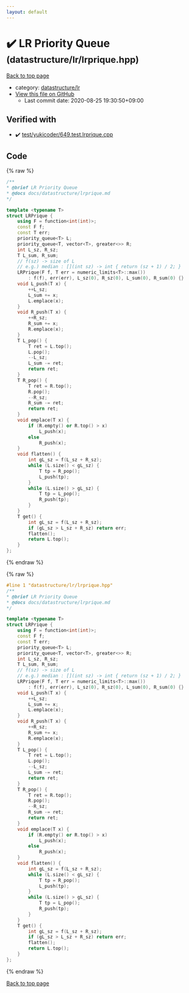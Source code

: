 ```yaml
---
layout: default
---
```


<!-- mathjax config similar to math.stackexchange -->
<script type="text/javascript" async
  src="https://cdnjs.cloudflare.com/ajax/libs/mathjax/2.7.5/MathJax.js?config=TeX-MML-AM_CHTML">
</script>
<script type="text/x-mathjax-config">
  MathJax.Hub.Config({
    TeX: { equationNumbers: { autoNumber: "AMS" }},
    tex2jax: {
      inlineMath: [ ['$','$'] ],
      processEscapes: true
    },
    "HTML-CSS": { matchFontHeight: false },
    displayAlign: "left",
    displayIndent: "2em"
  });
</script>

<script type="text/javascript" src="https://cdnjs.cloudflare.com/ajax/libs/jquery/3.4.1/jquery.min.js"></script>
<script src="https://cdn.jsdelivr.net/npm/jquery-balloon-js@1.1.2/jquery.balloon.min.js" integrity="sha256-ZEYs9VrgAeNuPvs15E39OsyOJaIkXEEt10fzxJ20+2I=" crossorigin="anonymous"></script>
<script type="text/javascript" src="../../../assets/js/copy-button.js"></script>
<link rel="stylesheet" href="../../../assets/css/copy-button.css" />


# :heavy_check_mark: LR Priority Queue <small>(datastructure/lr/lrprique.hpp)</small>

<a href="../../../index.html">Back to top page</a>

* category: <a href="../../../index.html#7f558c0e940d1b94729e8802fdbca4ee">datastructure/lr</a>
* <a href="{{ site.github.repository_url }}/blob/master/datastructure/lr/lrprique.hpp">View this file on GitHub</a>
    - Last commit date: 2020-08-25 19:30:50+09:00




## Verified with

* :heavy_check_mark: <a href="../../../verify/test/yukicoder/649.test.lrprique.cpp.html">test/yukicoder/649.test.lrprique.cpp</a>


## Code

<a id="unbundled"></a>
{% raw %}
```cpp
/**
* @brief LR Priority Queue
* @docs docs/datastructure/lrprique.md
*/

template <typename T>
struct LRPrique {
    using F = function<int(int)>;
    const F f;
    const T err;
    priority_queue<T> L;
    priority_queue<T, vector<T>, greater<>> R;
    int L_sz, R_sz;
    T L_sum, R_sum;
    // f(sz) -> size of L
    // e.g.) median : [](int sz) -> int { return (sz + 1) / 2; }
    LRPrique(F f, T err = numeric_limits<T>::max())
        : f(f), err(err), L_sz(0), R_sz(0), L_sum(0), R_sum(0) {}
    void L_push(T x) {
        ++L_sz;
        L_sum += x;
        L.emplace(x);
    }
    void R_push(T x) {
        ++R_sz;
        R_sum += x;
        R.emplace(x);
    }
    T L_pop() {
        T ret = L.top();
        L.pop();
        --L_sz;
        L_sum -= ret;
        return ret;
    }
    T R_pop() {
        T ret = R.top();
        R.pop();
        --R_sz;
        R_sum -= ret;
        return ret;
    }
    void emplace(T x) {
        if (R.empty() or R.top() > x)
            L_push(x);
        else
            R_push(x);
    }
    void flatten() {
        int gL_sz = f(L_sz + R_sz);
        while (L.size() < gL_sz) {
            T tp = R_pop();
            L_push(tp);
        }
        while (L.size() > gL_sz) {
            T tp = L_pop();
            R_push(tp);
        }
    }
    T get() {
        int gL_sz = f(L_sz + R_sz);
        if (gL_sz > L_sz + R_sz) return err;
        flatten();
        return L.top();
    }
};

```
{% endraw %}

<a id="bundled"></a>
{% raw %}
```cpp
#line 1 "datastructure/lr/lrprique.hpp"
/**
* @brief LR Priority Queue
* @docs docs/datastructure/lrprique.md
*/

template <typename T>
struct LRPrique {
    using F = function<int(int)>;
    const F f;
    const T err;
    priority_queue<T> L;
    priority_queue<T, vector<T>, greater<>> R;
    int L_sz, R_sz;
    T L_sum, R_sum;
    // f(sz) -> size of L
    // e.g.) median : [](int sz) -> int { return (sz + 1) / 2; }
    LRPrique(F f, T err = numeric_limits<T>::max())
        : f(f), err(err), L_sz(0), R_sz(0), L_sum(0), R_sum(0) {}
    void L_push(T x) {
        ++L_sz;
        L_sum += x;
        L.emplace(x);
    }
    void R_push(T x) {
        ++R_sz;
        R_sum += x;
        R.emplace(x);
    }
    T L_pop() {
        T ret = L.top();
        L.pop();
        --L_sz;
        L_sum -= ret;
        return ret;
    }
    T R_pop() {
        T ret = R.top();
        R.pop();
        --R_sz;
        R_sum -= ret;
        return ret;
    }
    void emplace(T x) {
        if (R.empty() or R.top() > x)
            L_push(x);
        else
            R_push(x);
    }
    void flatten() {
        int gL_sz = f(L_sz + R_sz);
        while (L.size() < gL_sz) {
            T tp = R_pop();
            L_push(tp);
        }
        while (L.size() > gL_sz) {
            T tp = L_pop();
            R_push(tp);
        }
    }
    T get() {
        int gL_sz = f(L_sz + R_sz);
        if (gL_sz > L_sz + R_sz) return err;
        flatten();
        return L.top();
    }
};

```
{% endraw %}

<a href="../../../index.html">Back to top page</a>

